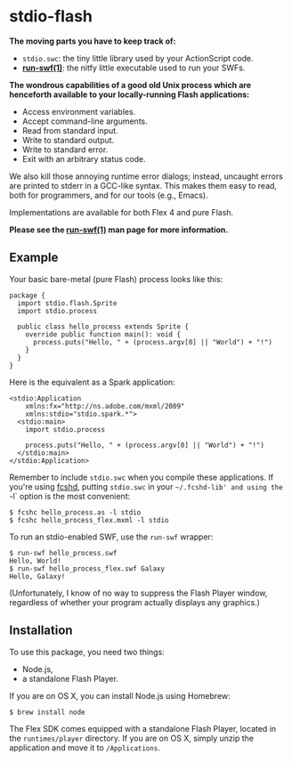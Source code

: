 stdio-flash
===========

**The moving parts you have to keep track of:**

* `stdio.swc`: the tiny little library used by your ActionScript code.
* **[run-swf(1)][]**: the nitfy little executable used to run your SWFs.

**The wondrous capabilities of a good old Unix process which are
henceforth available to your locally-running Flash applications:**

* Access environment variables.
* Accept command-line arguments.
* Read from standard input.
* Write to standard output.
* Write to standard error.
* Exit with an arbitrary status code.

We also kill those annoying runtime error dialogs; instead, uncaught
errors are printed to stderr in a GCC-like syntax.  This makes them
easy to read, both for programmers, and for our tools (e.g., Emacs).

Implementations are available for both Flex 4 and pure Flash.

**Please see the [run-swf(1)][] man page for more information.**

[run-swf(1)]: http://dbrock.github.com/stdio-flash/run-swf.1


Example
-------

Your basic bare-metal (pure Flash) process looks like this:

    package {
      import stdio.flash.Sprite
      import stdio.process
    
      public class hello_process extends Sprite {
        override public function main(): void {
          process.puts("Hello, " + (process.argv[0] || "World") + "!")
        }
      }
    }

Here is the equivalent as a Spark application:

    <stdio:Application
        xmlns:fx="http://ns.adobe.com/mxml/2009"
        xmlns:stdio="stdio.spark.*">
      <stdio:main>
        import stdio.process
    
        process.puts("Hello, " + (process.argv[0] || "World") + "!")
      </stdio:main>
    </stdio:Application>

Remember to include `stdio.swc` when you compile these applications.
If you're using [fcshd][], putting `stdio.swc` in your `~/.fcshd-lib'
and using the `-l` option is the most convenient:

    $ fcshc hello_process.as -l stdio
    $ fcshc hello_process_flex.mxml -l stdio

[fcshd]: http://github.com/dbrock/fcshd

To run an stdio-enabled SWF, use the `run-swf` wrapper:

    $ run-swf hello_process.swf
    Hello, World!
    $ run-swf hello_process_flex.swf Galaxy
    Hello, Galaxy!

(Unfortunately, I know of no way to suppress the Flash Player window,
regardless of whether your program actually displays any graphics.)


Installation
------------

To use this package, you need two things:

* Node.js,
* a standalone Flash Player.

If you are on OS X, you can install Node.js using Homebrew:

    $ brew install node

The Flex SDK comes equipped with a standalone Flash Player, located in
the `runtimes/player` directory.  If you are on OS X, simply unzip the
application and move it to `/Applications`.
